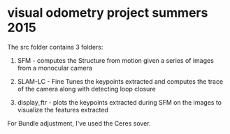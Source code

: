 # visual odometry project summers 2015


The src folder contains 3 folders:

1) SFM - computes the Structure from motion given a series of images from a monocular camera

2) SLAM-LC - Fine Tunes the keypoints extracted and computes the trace of the camera along with detecting loop closure

3) display_ftr - plots the keypoints extracted during SFM on the images to visualize the features extracted

For Bundle adjustment, I've used the Ceres sover. 
